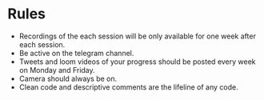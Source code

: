 # Rules
- Recordings of the each session will be only available for one week after each session.
- Be active on the telegram channel.
- Tweets and loom videos of your progress should be posted every week on Monday and Friday.
- Camera should always be on.
- Clean code and descriptive comments are the lifeline of any code.